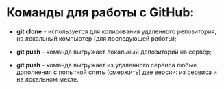 # Команды для работы с GitHub:

* **git clone** - используется для копирования удаленного репозитория, на локальный компьютер (для последующей работы);

* **git push** - команда выгружает локальный депозиторий на сервер;

* **git push** - команда выгружает из удаленного сервиса любые дополнения с попыткой слить (смержить) две версии: из сервиса и на локальном месте. 